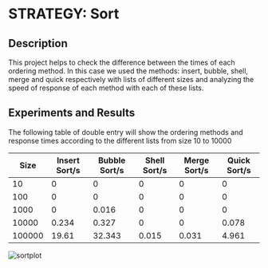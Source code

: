   # STRATEGY: Sort
  
  ## Description
  
  This project helps to check the difference between the times of each ordering method.
  In this case we used the methods: insert, bubble, shell, merge and quick respectively with lists of different sizes and analyzing   the speed of response of each method with each of these lists.
  ## Experiments and Results
  
  The following table of double entry will show the ordering methods and response times according to the different lists from size   10 to 10000
  
  |Size|Insert Sort/s|Bubble Sort/s|Shell Sort/s|Merge Sort/s|Quick Sort/s|
  |--------|--------|--------|--------|--------|--------|
  |10|0|0|0|0|0|
  |100|0|0|0|0|0|
  |1000|0|0.016|0|0|0|
  |10000|0.234|0.327|0|0|0.078|
  |100000|19.61|32.343|0.015|0.031|4.961|
  
  ![sortplot](https://user-images.githubusercontent.com/37960514/39545903-41cf3f00-4e18-11e8-87b1-e4ef8eab22ce.png)
